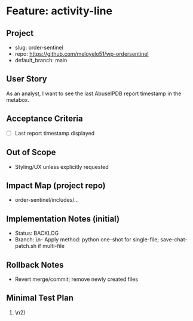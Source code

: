 # Feature: activity-line

## Project
- slug: order-sentinel
- repo: https://github.com/meloyelo51/wp-ordersentinel
- default_branch: main

## User Story
As an analyst, I want to see the last AbuseIPDB report timestamp in the metabox.

## Acceptance Criteria
- [ ] Last report timestamp displayed

## Out of Scope
- Styling/UX unless explicitly requested

## Impact Map (project repo)
- order-sentinel/includes/...

## Implementation Notes (initial)
- Status: BACKLOG
- Branch: <tbd>\n- Apply method: python one-shot for single-file; save-chat-patch.sh if multi-file

## Rollback Notes
- Revert merge/commit; remove newly created files

## Minimal Test Plan
1) <step>\n2) <expected>
